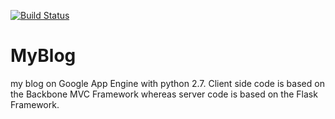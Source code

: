 [![Build Status](https://travis-ci.org/aarsakian/blog.svg?branch=master)](https://travis-ci.org/aarsakian/blog)

MyBlog
======

my blog on Google App Engine with python 2.7.
Client side code is based on the Backbone MVC Framework whereas server code is based on the Flask Framework.
